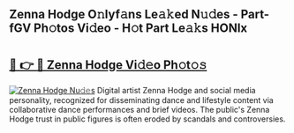 ## Zenna Hodge O𝚗lyf𝚊ns Le𝚊𝚔ed N𝚞𝚍es - Part-fGV Ph𝚘tos Vi𝚍eo - H𝚘t Part Le𝚊𝚔s HONIx

# <h2><a href="http://hf0k0am.feru.top/?c=Zenna+Hodge">🔗 👉 🔴 Zenna Hodge Vi𝚍𝚎o Ph𝚘t𝚘𝚜</a></h2>

[![Zenna Hodge Nu𝚍𝚎s](https://i.imgur.com/0TWrTi3.gif)](http://hf0k0am.feru.top/?c=Zenna+Hodge)
Digital artist Zenna Hodge and social media personality, recognized for disseminating dance and lifestyle content via collaborative dance performances and brief videos. The public's Zenna Hodge trust in public figures is often eroded by scandals and controversies. 
